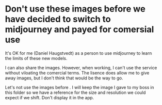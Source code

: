 # Don't use these images before we have decided to switch to midjourney and payed for comersial use

It's OK for me (Daniel Haugstvedt) as a person to use midjourney to learn the limits of these new models.

I can also share the images. However, when working, I can't use the service without viloating the comercial terms. The lisence does allow me to give away images, but I don't think that would be the way to go.

Let's not use the images before . I will keep the image I gave to my boss in this folder so we have a reference for the size and resolution we could expect if we shift. Don't display it in the app.

